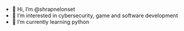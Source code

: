 - 👋 Hi, I’m @shrapnelonset
- 👀 I’m interested in cybersecurity, game and software development
- 🌱 I’m currently learning python
<!---
shrapnelonset/shrapnelonset is a ✨ special ✨ repository because its `README.md` (this file) appears on your GitHub profile.
You can click the Preview link to take a look at your changes.
--->
